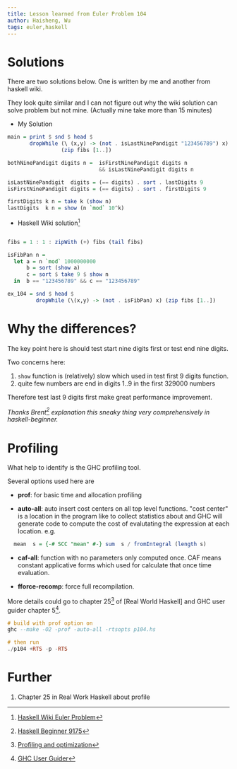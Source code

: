```yaml
---
title: Lesson learned from Euler Problem 104
author: Haisheng, Wu
tags: euler,haskell
---
```


# Solutions

There are two solutions below. One is written by me and another from haskell wiki.

They look quite similar and I can not figure out why the wiki solution can solve problem but not mine.
(Actually mine take more than 15 minutes)

- My Solution

```haskell
main = print $ snd $ head $
       dropWhile (\ (x,y) -> (not . isLastNinePandigit "123456789") x)
                 (zip fibs [1..])

bothNinePandigit digits n =  isFirstNinePandigit digits n
                             && isLastNinePandigit digits n

isLastNinePandigit  digits = (== digits) . sort . lastDigits 9
isFirstNinePandigit digits = (== digits) . sort . firstDigits 9

firstDigits k n = take k (show n)
lastDigits  k n = show (n `mod` 10^k)

```

- Haskell Wiki solution[^haskellwiki]

```haskell

fibs = 1 : 1 : zipWith (+) fibs (tail fibs)

isFibPan n =
  let a = n `mod` 1000000000
      b = sort (show a)
      c = sort $ take 9 $ show n
  in  b == "123456789" && c == "123456789"

ex_104 = snd $ head $
         dropWhile (\(x,y) -> (not . isFibPan) x) (zip fibs [1..])

```

# Why the differences?

The key point here is should test start nine digits first or test end nine digits.

Two concerns here:

1. `show` function is (relatively) slow which used in test first 9 digits function.
2. quite few numbers are end in digits 1..9 in the first 329000 numbers

Therefore test last 9 digits first make great performance improvement.

_Thanks Brent[^brent] explanation this sneaky thing very comprehensively in haskell-beginner._

# Profiling

What help to identify is the GHC profiling tool.

Several options used here are

- **prof**: for basic time and allocation profiling

- **auto-all**:
  auto insert cost centers on all top level functions.
  "cost center" is a location in the program like to collect statistics about
  and GHC will generate code to compute the cost of evalutating the expression at each location.
  e.g.

```haskell
  mean  s = {-# SCC "mean" #-} sum  s / fromIntegral (length s)
```

- **caf-all**:
  function with no parameters only computed once.
  CAF means constant applicative forms which used for calculate that once time evaluation.

- **fforce-recomp**:
  force full recompilation.

More details could go to chapter 25[^chp25] of [Real World Haskell] and GHC user guider chapter 5[^userguider].

```haskell
# build with prof option on
ghc --make -O2 -prof -auto-all -rtsopts p104.hs

# then run
./p104 +RTS -p -RTS
```

# Further

1. Chapter 25 in Real Work Haskell about profile

[^haskellwiki]: [Haskell Wiki Euler Problem](http://www.haskell.org/haskellwiki/Euler_problems/100_to_110)
[^brent]: [Haskell Beginner 9175](http://comments.gmane.org/gmane.comp.lang.haskell.beginners/9175)
[^chp25]: [Profiling and optimization](http://book.realworldhaskell.org/read/profiling-and-optimization.html)
[^userguider]: [GHC User Guider](http://www.haskell.org/ghc/docs/latest/html/users_guide/profiling.html)
